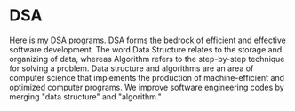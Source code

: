 # DSA
Here is my DSA programs.
DSA forms the bedrock of efficient and effective software development.
The word Data Structure relates to the storage and organizing of data, whereas Algorithm refers to the step-by-step technique for solving a problem. Data structure and algorithms are an area of computer science that implements the production of machine-efficient and optimized computer programs. We improve software engineering codes by merging "data structure" and "algorithm."
